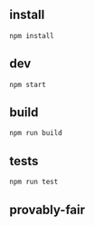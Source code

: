 
## install  
```npm install```  

## dev  
```npm start```  

## build  
```npm run build```  

## tests
```npm run test```  

## provably-fair  
